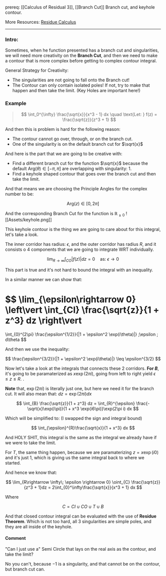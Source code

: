 
prereq: [[Calculus of Residual 3]], [[Branch Cut]]
Branch cut, and keyhole contour. 

More Resources: [Residue Calculus](https://www-thphys.physics.ox.ac.uk/people/FrancescoHautmann/ComplexVariable/s1_12_sl9.pdf)

---

### Intro: 
Sometimes, when he function presented has a branch cut and singularities, we will need more creativity on the **Branch Cut**, and then we need to make a contour that is more complex before getting to complex contour integral.  

General Strategy for Creativity: 

* The singularities are not going to fall onto the Branch cut!
* The Contour can only contain isolated poles! If not, try to make that happen and then take the limit. (Key Holes are important here!)

### Example

> $$
> \int_0^{\infty} \frac{\sqrt{x}}{x^3 - 1} dx \quad \text{Let: } f(z) = \frac{\sqrt{z}}{z^3 + 1}
> $$

And then this is problem is hard for the following reason: 

* The contour cannot go over, through, or on the branch cut. 
* One of the singularity is on the default branch cut for $\sqrt{x}$

And here is the part that we are going to be creative with: 

* Find a different branch cut for the function $\sqrt{x}$ because the default $\text{Arg}(\theta) \in [-\pi, \pi]$ are overlapping with singularity: 1. 
* Find a keyhole shaped contour that goes over the branch cut and then take the limit. 

And that means we are choosing the Principle Angles for the complex number to be: 

$$
\text{Arg}(z) \in [0, 2\pi]
$$

And the corresponding Branch Cut for the function is $\mathbb{R}_{\geq 0}$ 
 ![[Assets/keyhole.png]]

This keyhole contour is the thing we are going to care about for this integral, let's take a look. 

The inner corridor has radius: $\epsilon$, and the outer corridor has radius $R$, and it consists o 4 components that we are going to integrate WRT individually. 

$$
\lim_{R\rightarrow \infty}\int_{CO} |f(z)| dz = 0 \quad \text{as: }
\epsilon \rightarrow 0
$$



This part is true and it's not hard to bound the integral with an inequality. 

In a similar manner we can show that: 

$$
\lim_{\epsilon\rightarrow 0} 
\left\vert 
\int_{CI} \frac{\sqrt{z}}{1 + z^3} dz
\right\vert
=
\int_{0}^{2\pi} 
\frac{\epsilon^{1/2}}{|1 + \epsilon^2 \exp(i\theta)|} \;\epsilon \; d\theta
$$

And then we use the inequality: 

$$
\frac{\epsilon^{3/2}}{|1 + \epsilon^2 \exp(i\theta)|} \leq \epsilon^{3/2}
$$

Now let's take a look at the integrals that connects these 2 corridors. **For $B$**, it's going to be paramaterized as $x\exp(2\pi i)$, going from left to right yield $\epsilon \leq z \leq R$. . 

**Note** that, $\exp(2\pi i)$ is literally just one, but here we need it for the branch cut. It will also mean that: $dz = \exp(2\pi i)dx$

$$
\int_{B} \frac{\sqrt{z}}{1 + z^3} dz =
\int_{R}^{\epsilon} \frac{-\sqrt{x}\exp(i\pi)}{1 + x^3 \exp(i6\pi)}\exp(2\pi i) dx
$$

Which will be simplified to: (I swapped the sign and integral bound)

$$
\int_{\epsilon}^{R}\frac{\sqrt{x}}{1 + x^3} dx
$$

And HOLY SHIT, this integral is the same as the integral we already have if we were to take the limit. 

For $T$, the same thing happen, because we are paramaterizing $z = x\exp(i 0)$ and it's just 1, which is giving us the same integral back to where we started. 

And hence we know that: 


$$
\lim_{R\rightarrow \infty\; \epsilon \rightarrow 0}
\oint_{C} 
\frac{\sqrt{z}}{z^3 + 1}dz = 2\int_{0}^\infty\frac{\sqrt{x}}{x^3 + 1} dx
$$

Where

$$
C = CI\cup CO\cup T\cup B
$$

And that closed contour integral can be evaluated with the use of **Residue Theorem**. Which is not too hard, all 3 singularities are simple poles, and they are all inside of the keyhole. 


#### Comment
"Can I just use a" Semi Circle that lays on the real axis as the contour, and take the limit? 

No you can't, because $-1$ is a singularity, and that cannot be on the contour, but branch cut can. 



